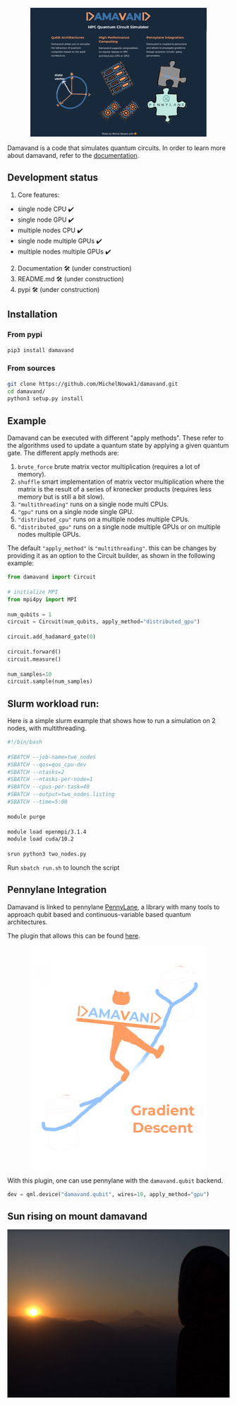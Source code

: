 <p align="center">
  <img src="figures/damavand_main.png" width="400em" />
</p>

Damavand is a code that simulates quantum circuits.
In order to learn more about damavand, refer to the [documentation](https://michelnowak1.github.io/damavand/).

## Development status

1. Core features:
  * single node CPU ✔️
  * single node GPU ✔️
  * multiple nodes CPU ✔️
  * single node multiple GPUs ✔️
  * multiple nodes multiple GPUs ✔️
2. Documentation 🛠️ (under construction) 
3. README.md 🛠️ (under construction) 
4. pypi 🛠️ (under construction) 

## Installation

### From pypi
```bash
pip3 install damavand
```

### From sources

```bash
git clone https://github.com/MichelNowak1/damavand.git
cd damavand/
python3 setup.py install
```

## Example
Damavand can be executed with different "apply methods". These refer to the algorithms used to update a quantum state by
applying a given quantum gate. The different apply methods are:

1. `brute_force` brute matrix vector multiplication (requires a lot of memory).
2. `shuffle` smart implementation of matrix vector multiplication where the matrix is the result of a series of
   kronecker products (requires less memory but is still a bit slow).
3. `"multithreading"` runs on a single node multi CPUs.
4. `"gpu"` runs on a single node single GPU.
5. `"distributed_cpu"` runs on a multiple nodes multiple CPUs.
6. `"distributed_gpu"` runs on a single node multiple GPUs or on multiple nodes multiple GPUs.

The default `"apply_method"` is `"multithreading"`. this can be changes by providing it as an option to the Circuit
builder, as shown in the following example:

```python
from damavand import Circuit

# initialize MPI
from mpi4py import MPI

num_qubits = 1
circuit = Circuit(num_qubits, apply_method="distributed_gpu")

circuit.add_hadamard_gate(0)

circuit.forward()
circuit.measure()

num_samples=10
circuit.sample(num_samples)
```

## Slurm workload run:

Here is a simple slurm example that shows how to run a simulation on 2 nodes, with multithreading.

```bash
#!/bin/bash

#SBATCH --job-name=two_nodes
#SBATCH --qos=qos_cpu-dev
#SBATCH --ntasks=2
#SBATCH --ntasks-per-node=1
#SBATCH --cpus-per-task=40
#SBATCH --output=two_nodes.listing
#SBATCH --time=5:00

module purge

module load openmpi/3.1.4
module load cuda/10.2

srun python3 two_nodes.py
```
Run `sbatch run.sh` to lounch the script

## Pennylane Integration

Damavand is linked to pennylane [PennyLane](https://pennylane.ai/), a library with many tools to approach qubit based
and continuous-variable based quantum architectures.

The plugin that allows this can be found [here](https://github.com/MichelNowak1/pennylane-damavand).

<p align="center">
  <img src="figures/damavand_gradient_descent.png" width="400em" />
</p>

With this plugin, one can use pennylane with the `damavand.qubit` backend.

```python
dev = qml.device("damavand.qubit", wires=10, apply_method="gpu")
```

## Sun rising on mount damavand

![damavand-sunrise](figures/damavand_2016_sunrise.png)
